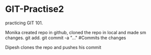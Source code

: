 # GIT-Practise2
practicing GIT 101.

Monika created repo in github,
cloned the repo in local and made sm changes.
git add.
git commit -a "..." #Commits the changes


Dipesh clones the repo and pushes his commit
